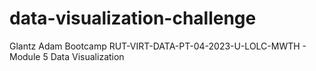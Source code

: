 # data-visualization-challenge
Glantz Adam Bootcamp RUT-VIRT-DATA-PT-04-2023-U-LOLC-MWTH - Module 5 Data Visualization
